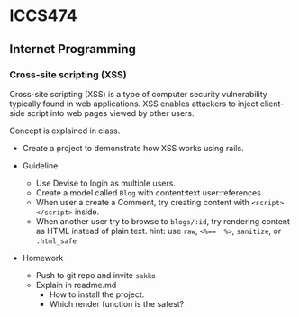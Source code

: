 # ICCS474
## Internet Programming

### Cross-site scripting (XSS)

Cross-site scripting (XSS) is a type of computer security vulnerability typically found in web applications. XSS enables attackers to inject client-side script into web pages viewed by other users.

Concept is explained in class.

- Create a project to demonstrate how XSS works using rails.

- Guideline
    - Use Devise to login as multiple users.
    - Create a model called `Blog` with content:text user:references
    - When user a create a Comment, try creating content with `<script></script>` inside.
    - When another user try to browse to `blogs/:id`, try rendering content as HTML instead of plain text. hint: use `raw`, `<%==  %>`, `sanitize`, or `.html_safe`

- Homework
    - Push to git repo and invite `sakko`
    - Explain in readme.md
        - How to install the project.
        - Which render function is the safest?
